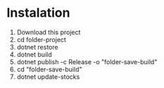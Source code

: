 # Instalation

1. Download this project
2. cd folder-project
3. dotnet restore
4. dotnet build
5. dotnet publish -c Release -o "folder-save-build"
6. cd "folder-save-build"
7. dotnet update-stocks
